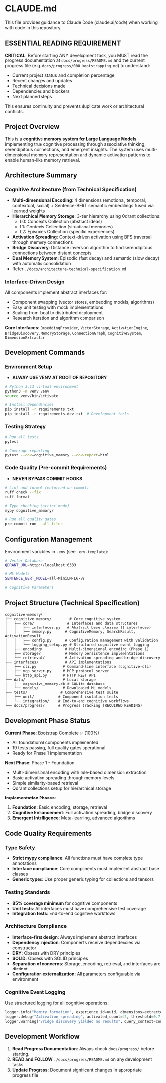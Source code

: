 # CLAUDE.md

This file provides guidance to Claude Code (claude.ai/code) when working with code in this repository.

## ESSENTIAL READING REQUIREMENT

**CRITICAL**: Before starting ANY development task, you MUST read the progress documentation at `docs/progress/README.md` and the current progress file (e.g. `docs/progress/000_bootstrapping.md`) to understand:
- Current project status and completion percentage
- Recent changes and updates
- Technical decisions made
- Dependencies and blockers
- Next planned steps

This ensures continuity and prevents duplicate work or architectural conflicts.

## Project Overview

This is a **cognitive memory system for Large Language Models** implementing true cognitive processing through associative thinking, serendipitous connections, and emergent insights. The system uses multi-dimensional memory representation and dynamic activation patterns to enable human-like memory retrieval.

## Architecture Summary

### Cognitive Architecture (from Technical Specification)
- **Multi-dimensional Encoding**: 4 dimensions (emotional, temporal, contextual, social) + Sentence-BERT semantic embeddings fused via learned weights
- **Hierarchical Memory Storage**: 3-tier hierarchy using Qdrant collections:
  - L0: Concepts Collection (abstract ideas)
  - L1: Contexts Collection (situational memories)
  - L2: Episodes Collection (specific experiences)
- **Activation Spreading**: Context-driven activation using BFS traversal through memory connections
- **Bridge Discovery**: Distance inversion algorithm to find serendipitous connections between distant concepts
- **Dual Memory System**: Episodic (fast decay) and semantic (slow decay) with automatic consolidation
- Refer `./docs/architecture-technical-specification.md`

### Interface-Driven Design
All components implement abstract interfaces for:
- Component swapping (vector stores, embedding models, algorithms)
- Easy unit testing with mock implementations
- Scaling from local to distributed deployment
- Research iteration and algorithm comparison

**Core Interfaces**: `EmbeddingProvider`, `VectorStorage`, `ActivationEngine`, `BridgeDiscovery`, `MemoryStorage`, `ConnectionGraph`, `CognitiveSystem`, `DimensionExtractor`

## Development Commands

### Environment Setup

- **ALWAY USE VENV AT ROOT OF REPOSITORY**
```bash
# Python 3.13 virtual environment
python3 -m venv venv
source venv/bin/activate

# Install dependencies
pip install -r requirements.txt
pip install -r requirements-dev.txt  # Development tools
```

### Testing Strategy
```bash
# Run all tests
pytest

# Coverage reporting
pytest --cov=cognitive_memory --cov-report=html
```

### Code Quality (Pre-commit Requirements)

- **NEVER BYPASS COMMIT HOOKS**

```bash
# Lint and format (enforced on commit)
ruff check --fix
ruff format

# Type checking (strict mode)
mypy cognitive_memory/

# Run all quality gates
pre-commit run --all-files
```

## Configuration Management

Environment variables in `.env` (see `.env.template`):
```bash
# Vector Database
QDRANT_URL=http://localhost:6333

# ML Models
SENTENCE_BERT_MODEL=all-MiniLM-L6-v2

# Cognitive Parameters
```

## Project Structure (Technical Specification)

```
cognitive-memory/
├── cognitive_memory/        # Core cognitive system
│   ├── core/               # Interfaces and data structures
│   │   ├── interfaces.py   # Abstract base classes (9 interfaces)
│   │   ├── memory.py      # CognitiveMemory, SearchResult, ActivationResult
│   │   ├── config.py      # Configuration management with validation
│   │   └── logging_setup.py # Structured cognitive event logging
│   ├── encoding/          # Multi-dimensional encoding (Phase 1)
│   ├── storage/           # Memory persistence implementations
│   └── retrieval/         # Activation spreading and bridge discovery
├── interfaces/            # API implementations
│   ├── cli.py            # Command-line interface (cognitive-cli)
│   ├── mcp_server.py     # MCP protocol server
│   └── http_api.py       # HTTP REST API
├── data/                 # Local storage
│   ├── cognitive_memory.db # SQLite database
│   └── models/           # Downloaded ML models
├── tests/               # Comprehensive test suite
│   ├── unit/           # Component isolation tests
│   └── integration/    # End-to-end cognitive workflows
└── docs/progress/      # Progress tracking (REQUIRED READING)
```

## Development Phase Status

**Current Phase**: Bootstrap Complete ✅ (100%)
- All foundational components implemented
- 19 tests passing, full quality gates operational
- Ready for Phase 1 implementation

**Next Phase**: Phase 1 - Foundation
- Multi-dimensional encoding with rule-based dimension extraction
- Basic activation spreading through memory levels
- Simple similarity-based retrieval
- Qdrant collections setup for hierarchical storage

**Implementation Phases**:
1. **Foundation**: Basic encoding, storage, retrieval
2. **Cognitive Enhancement**: Full activation spreading, bridge discovery
3. **Emergent Intelligence**: Meta-learning, advanced algorithms

## Code Quality Requirements

### Type Safety
- **Strict mypy compliance**: All functions must have complete type annotations
- **Interface compliance**: Core components must implement abstract base classes
- **Generic types**: Use proper generic typing for collections and tensors

### Testing Standards
- **85% coverage minimum** for cognitive components
- **Unit tests**: All interfaces must have comprehensive test coverage
- **Integration tests**: End-to-end cognitive workflows

### Architecture Compliance
- **Interface-first design**: Always implement abstract interfaces
- **Dependency injection**: Components receive dependencies via constructor
- **DRY**: Obsess with DRY principles
- **SOLID**: Obsess with SOLID principles
- **Separation of concerns**: Storage, encoding, retrieval, and interfaces are distinct
- **Configuration externalization**: All parameters configurable via environment

### Cognitive Event Logging
Use structured logging for all cognitive operations:
```python
logger.info("Memory formation", experience_id=uuid, dimensions=extracted_dims)
logger.debug("Activation spreading", activated_count=42, threshold=0.7)
logger.warning("Bridge discovery yielded no results", query_context=context_summary)
```

## Development Workflow

1. **Read Progress Documentation**: Always check `docs/progress/` before starting.
2. **READ and FOLLOW** `./docs/progress/README.md` on any development tasks
3. **Update Progress**: Document significant changes in appropriate progress file
